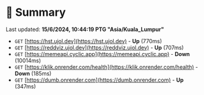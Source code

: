 # 📖 Summary
Last updated: **15/6/2024, 10:44:19 PTG "Asia/Kuala_Lumpur"**

- `GET` [https://hst.ujol.dev](https://hst.ujol.dev) - **Up** (770ms)
- `GET` [https://reddviz.ujol.dev](https://reddviz.ujol.dev) - **Up** (707ms)
- `GET` [https://memeapi.cyclic.app](https://memeapi.cyclic.app) - **Down** (10014ms)
- `GET` [https://klik.onrender.com/health](https://klik.onrender.com/health) - **Down** (185ms)
- `GET` [https://dumb.onrender.com](https://dumb.onrender.com) - **Up** (347ms)
